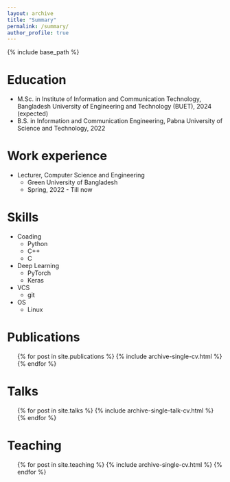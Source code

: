 ```yaml
---
layout: archive
title: "Summary"
permalink: /summary/
author_profile: true
---
```


{% include base_path %}

Education
======
* M.Sc. in Institute of Information and Communication Technology, Bangladesh University of Engineering and Technology (BUET), 2024 (expected)
* B.S. in Information and Communication Engineering, Pabna University of Science and Technology, 2022


Work experience
======
* Lecturer, Computer Science and Engineering
  * Green University of Bangladesh
  * Spring, 2022 - Till now

  
Skills
======
* Coading
  * Python
  * C++
  * C
* Deep Learning
  * PyTorch
  * Keras
* VCS
  * git
* OS
  * Linux


Publications
======
  <ul>{% for post in site.publications %}
    {% include archive-single-cv.html %}
  {% endfor %}</ul>
  
Talks
======
  <ul>{% for post in site.talks %}
    {% include archive-single-talk-cv.html %}
  {% endfor %}</ul>
  
Teaching
======
  <ul>{% for post in site.teaching %}
    {% include archive-single-cv.html %}
  {% endfor %}</ul>
  
